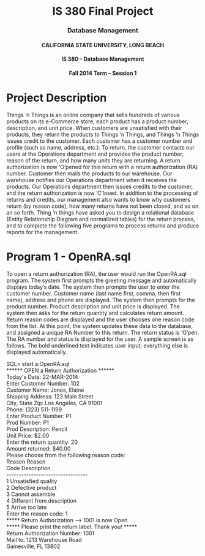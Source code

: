 <h1 align="center">IS 380 Final Project</h1>
<h3 align= "center">Database Management</h3>

<h4 align="center">CALIFORNIA STATE UNIVERSITY, LONG BEACH</h4>
<h4 align="center">IS 380 – Database Management</h4>
<h4 align="center">Fall 2014 Term – Session 1</h4>

<h1>Project Description</h1>
<p>
	Things ‘n Things is an online company that sells hundreds of various products on its e-Commerce store, each product has a product number, description, and unit price.
	When customers are unsatisfied with their products, they return the products to Things ‘n Things, and Things ‘n Things issues credit to the customer. Each customer has a customer number and profile (such as name, address, etc.). 
	To return, the customer contacts our users at the Operations department and provides the product number, reason of the return, and how many units they are returning. 
	A return authorization is now ‘O’pened for this return with a return authorization (RA) number. Customer then mails the products to our warehouse. Our warehouse notifies our Operations department when it receives the products.
	Our Operations department then issues credits to the customer, and the return authorization is now ‘C’losed. 
	In addition to the processing of returns and credits, our management also wants to know why customers return (by reason code), how many returns have not been closed, and so on an so forth.
	Thing ‘n things have asked you to design a relational database (Entity Relationship Diagram and normalized tables) for the return process, and to complete the following five programs to process returns and produce reports for the management.
</p>
<h1>Program 1 - OpenRA.sql</h1>
<p>
	To open a return authorization (RA), the user would run the OpenRA.sql program. The system first prompts the greeting message and automatically displays today’s date. 
	The system then prompts the user to enter the customer number. Customer name (last name first, comma, then first name), address and phone are displayed. The system then prompts for the product number. 
	Product description and unit price is displayed. The system then asks for the return quantity and calculates return amount. Return reason codes are displayed and the user chooses one reason code from the list. 
	At this point, the system updates these data to the database, and assigned a unique RA Number to this return. The return status is ‘O’pen. The RA number and status is displayed for the user. A sample screen is as follows. 
	The bold underlined text indicates user input; everything else is displayed automatically.
</p>
<p>
	SQL> start a:OpenRA.sql<br>
	****** OPEN a Return Authorization ******<br>
	Today's Date: 22-MAR-2014<br>
	Enter Customer Number: 102<br>
	Customer Name: Jones, Elaine<br>
	Shipping Address: 123 Main Street<br>
	City, State Zip: Los Angeles, CA 91001<br>
	Phone: (323) 511-1199<br>
	Enter Product Number: P1<br>
	Prod Number: P1<br>
	Prod Description: Pencil<br>
	Unit Price: $2.00<br>
	Enter the return quantity: 20<br>
	Amount returned: $40.00<br>
	Please choose from the following reason code:<br>
	Reason Reason<br>
	Code Description<br>
	---------------------------------<br>
	1 Unsatisfied quality<br>
	2 Defective product<br>
	3 Cannot assemble<br>
	4 Different from description<br>
	5 Arrive too late<br>
	Enter the reason code: 1<br>
	***** Return Authorization --> 1001 is now Open<br>
	***** Please print the return label. Thank you! *****<br>
	Return Authorization Number: 1001<br>
	Mail to: 1213 Warehouse Road<br>
	Gainesville, FL 13802
</p>
